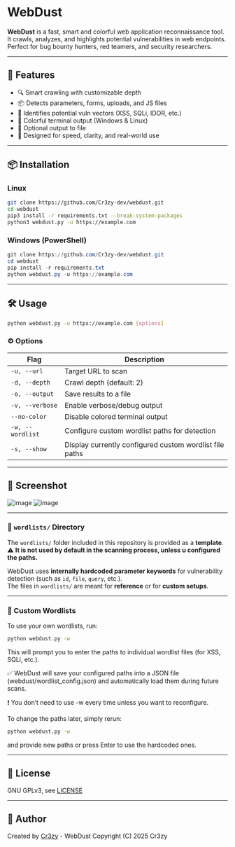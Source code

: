 
# WebDust

**WebDust** is a fast, smart and colorful web application reconnaissance tool.  
It crawls, analyzes, and highlights potential vulnerabilities in web endpoints.  
Perfect for bug bounty hunters, red teamers, and security researchers.

---

## 🚀 Features

- 🔍 Smart crawling with customizable depth
- 📦 Detects parameters, forms, uploads, and JS files
- 🧠 Identifies potential vuln vectors (XSS, SQLi, IDOR, etc.)
- 🎨 Colorful terminal output (Windows & Linux)
- 💾 Optional output to file
- 🧪 Designed for speed, clarity, and real-world use

---

## 📦 Installation

### Linux

```bash
git clone https://github.com/Cr3zy-dev/webdust.git
cd webdust
pip3 install -r requirements.txt --break-system-packages
python3 webdust.py -u https://example.com
```

### Windows (PowerShell)

```powershell
git clone https://github.com/Cr3zy-dev/webdust.git
cd webdust
pip install -r requirements.txt
python webdust.py -u https://example.com
```

---

## 🛠 Usage

```bash
python webdust.py -u https://example.com [options]
```

### ⚙️ Options

| Flag                  | Description                                                 |
|---------------------- |------------------------------------------------------------ |
| `-u, --url`           | Target URL to scan                                          |
| `-d, --depth`         | Crawl depth (default: 2)                                    |
| `-o, --output`        | Save results to a file                                      |
| `-v, --verbose`       | Enable verbose/debug output                                 |
| `--no-color`          | Disable colored terminal output                             |
| `-w, --wordlist`      | Configure custom wordlist paths for detection               |
| `-s, --show`          | Display currently configured custom wordlist file paths     |

---

## 📸 Screenshot

![image](https://github.com/user-attachments/assets/882a3b0d-8827-4bd2-a6af-fa725435aad8)
![image](https://github.com/user-attachments/assets/02811178-0c8a-479a-98bd-f1103063be7e)

---

### 📂 `wordlists/` Directory

The `wordlists/` folder included in this repository is provided as a **template**.  
⚠️ **It is not used by default in the scanning process, unless u configured the paths.**

WebDust uses **internally hardcoded parameter keywords** for vulnerability detection (such as `id`, `file`, `query`, etc.).  
The files in `wordlists/` are meant for **reference** or for **custom setups**.

---

### 🔧 Custom Wordlists

To use your own wordlists, run:

```bash
python webdust.py -w
```

This will prompt you to enter the paths to individual wordlist files (for XSS, SQLi, etc.).   

✅ WebDust will save your configured paths into a JSON file (webdust/wordlist_config.json) and automatically load them during future scans.   

❗ You don’t need to use -w every time unless you want to reconfigure.

To change the paths later, simply rerun:
```bash
python webdust.py -w
```
and provide new paths or press Enter to use the hardcoded ones.

---

## 📜 License

GNU GPLv3, see [LICENSE](LICENSE)

---

## 🎯 Author

Created by [Cr3zy](https://github.com/Cr3zy-dev) - WebDust Copyright (C) 2025  Cr3zy
